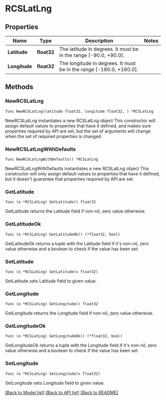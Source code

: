 # RCSLatLng

## Properties

Name | Type | Description | Notes
------------ | ------------- | ------------- | -------------
**Latitude** | **float32** | The latitude in degrees. It must be in the range [-90.0, +90.0]. | 
**Longitude** | **float32** | The longitude in degrees. It must be in the range [-180.0, +180.0]. | 

## Methods

### NewRCSLatLng

`func NewRCSLatLng(latitude float32, longitude float32, ) *RCSLatLng`

NewRCSLatLng instantiates a new RCSLatLng object
This constructor will assign default values to properties that have it defined,
and makes sure properties required by API are set, but the set of arguments
will change when the set of required properties is changed

### NewRCSLatLngWithDefaults

`func NewRCSLatLngWithDefaults() *RCSLatLng`

NewRCSLatLngWithDefaults instantiates a new RCSLatLng object
This constructor will only assign default values to properties that have it defined,
but it doesn't guarantee that properties required by API are set

### GetLatitude

`func (o *RCSLatLng) GetLatitude() float32`

GetLatitude returns the Latitude field if non-nil, zero value otherwise.

### GetLatitudeOk

`func (o *RCSLatLng) GetLatitudeOk() (*float32, bool)`

GetLatitudeOk returns a tuple with the Latitude field if it's non-nil, zero value otherwise
and a boolean to check if the value has been set.

### SetLatitude

`func (o *RCSLatLng) SetLatitude(v float32)`

SetLatitude sets Latitude field to given value.


### GetLongitude

`func (o *RCSLatLng) GetLongitude() float32`

GetLongitude returns the Longitude field if non-nil, zero value otherwise.

### GetLongitudeOk

`func (o *RCSLatLng) GetLongitudeOk() (*float32, bool)`

GetLongitudeOk returns a tuple with the Longitude field if it's non-nil, zero value otherwise
and a boolean to check if the value has been set.

### SetLongitude

`func (o *RCSLatLng) SetLongitude(v float32)`

SetLongitude sets Longitude field to given value.



[[Back to Model list]](../README.md#documentation-for-models) [[Back to API list]](../README.md#documentation-for-api-endpoints) [[Back to README]](../README.md)


